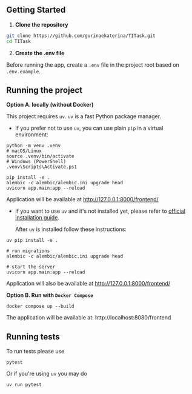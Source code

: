 ## Getting Started

1. **Clone the repository**
```bash
git clone https://github.com/gurinaekaterina/TITask.git
cd TITask
```

2. **Create the .env file**

Before running the app, create a `.env` file in the project root based on `.env.example`.

## Running the project

**Option A. locally (without Docker)**

This project requires `uv`.
`uv` is a fast Python package manager. 
- If you prefer not to use `uv`, you can use plain `pip` in a virtual environment:

```
python -m venv .venv
# macOS/Linux
source .venv/bin/activate
# Windows (PowerShell)
.venv\Scripts\Activate.ps1

pip install -e .
alembic -c alembic/alembic.ini upgrade head
uvicorn app.main:app --reload
```
Application will be available at http://127.0.0.1:8000/frontend/

- If you want to use `uv` and it's not installed yet, please refer to [official installation guide](https://docs.astral.sh/uv/getting-started/installation/).

    After `uv` is installed follow these instructions:
```
uv pip install -e .

# run migrations
alembic -c alembic/alembic.ini upgrade head

# start the server
uvicorn app.main:app --reload
```

Application will also be available at http://127.0.0.1:8000/frontend/

**Option B. Run with `Docker Compose`**

```
docker compose up --build
```

The application will be available at:
http://localhost:8080/frontend

## Running tests

To run tests please use 
```
pytest
```

Or if you're using `uv` you may do
```
uv run pytest
```